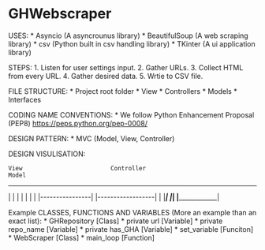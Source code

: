 # GHWebscraper

USES: 
    * Asyncio (A asyncrounus library)
    * BeautifulSoup (A web scraping library)
    * csv (Python built in csv handling library)
    * TKinter (A ui application library)

STEPS:
    1. Listen for user settings input. 
    2. Gather URLs. 
    3. Collect HTML from every URL.
    4. Gather desired data. 
    5. Wrtie to CSV file. 

FILE STRUCTURE: 
    * Project root folder
        * View
        * Controllers
        * Models
        * Interfaces

CODING NAME CONVENTIONS:
    * We follow Python Enhancement Proposal (PEP8)
      https://peps.python.org/pep-0008/

DESIGN PATTERN:
    * MVC (Model, View, Controller)

DESIGN VISULISATION: 
    
    View                         Controller                           Model
-------------                -----------------                  ------------------
|           |                |               |                  |                |
|           |----------------|               |------------------|                |
|___________|                |_______________|                  |________________|

Example CLASSES, FUNCTIONS AND VARIABLES (More an example than an exact list): 
    * GHRepository [Class] 
        * private url [Variable]
        * private repo_name [Variable]
        * private has_GHA [Variable]
        * set_variable [Funciton]
    * WebScraper [Class] 
        * main_loop [Function]
